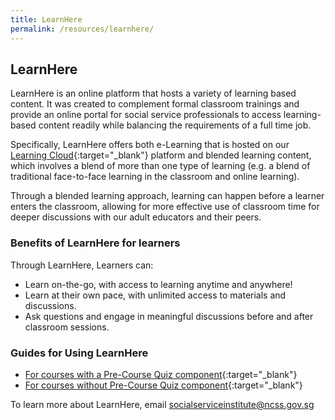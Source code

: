 ```yaml
---
title: LearnHere
permalink: /resources/learnhere/
---
```


## LearnHere
LearnHere is an online platform that hosts a variety of learning based content. It was created to complement formal classroom trainings and provide an online portal for social service professionals to access learning-based content readily while balancing the requirements of a full time job.

Specifically, LearnHere offers both e-Learning that is hosted on our [Learning Cloud](https://learningcloud.sg/pages/external-dashboard.jsf;ilp_JSESSIONID=F1095C87D03086A2672664730D6D7D46?dashboardId=1){:target="_blank"} platform and blended learning content, which involves a blend of more than one type of learning (e.g. a blend of traditional face-to-face learning in the classroom and online learning).

Through a blended learning approach, learning can happen before a learner enters the classroom, allowing for more effective use of classroom time for deeper discussions with our adult educators and their peers.

### Benefits of LearnHere for learners
Through LearnHere, Learners can:
- Learn on-the-go, with access to learning anytime and anywhere!
- Learn at their own pace, with unlimited access to materials and discussions.
- Ask questions and engage in meaningful discussions before and after classroom sessions.

### Guides for Using LearnHere
- [For courses with a Pre-Course Quiz component](/images/resources/Learner-login-Course-with-pre-course-equiz.pdf){:target="_blank"}
- [For courses without Pre-Course Quiz component](/images/resources/Learner-login-Course-without-pre-course-equiz.pdf){:target="_blank"}

To learn more about LearnHere, email [socialserviceinstitute@ncss.gov.sg](mailto:socialserviceinstitute@ncss.gov.sg)


